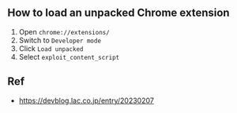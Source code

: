 ## How to load an unpacked Chrome extension

1. Open `chrome://extensions/`
2. Switch to `Developer mode`
3. Click `Load unpacked`
4. Select `exploit_content_script`

## Ref

- https://devblog.lac.co.jp/entry/20230207
